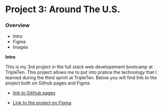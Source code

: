 # Project 3: Around The U.S.

### Overview

- Intro
- Figma
- Images

**Intro**

This is my 3rd project in the full stack web developement bootcamp at TripleTen. This project allows me to put into pratice the technology that I learned during the third sprint at TripleTen. Below you will find link to the project both on Github pages and Figma

- [link to GitHub pages](https://github.com/FritzisFluent/se_project_aroundtheus)

- [Link to the project on Figma](https://www.figma.com/file/ii4xxsJ0ghevUOcssTlHZv/Sprint-3%3A-Around-the-US?node-id=0%3A1)
